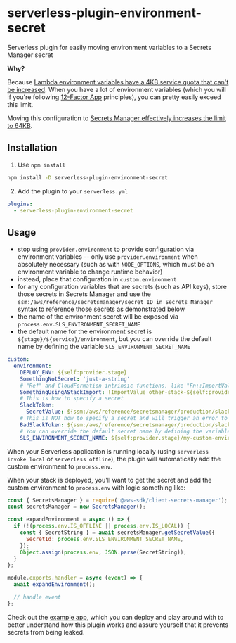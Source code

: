 # serverless-plugin-environment-secret

Serverless plugin for easily moving environment variables to a Secrets Manager secret

**Why?**

Because [Lambda environment variables have a 4KB service quota that can't be increased](https://repost.aws/knowledge-center/lambda-environment-variable-size). When you have a lot of environment variables (which you will if you're following [12-Factor App](https://12factor.net/config) principles), you can pretty easily exceed this limit.

Moving this configuration to [Secrets Manager effectively increases the limit to 64KB](https://docs.aws.amazon.com/secretsmanager/latest/userguide/reference_limits.html).

## Installation

1. Use `npm install`

```sh
npm install -D serverless-plugin-environment-secret
```

2. Add the plugin to your `serverless.yml`

```yaml
plugins:
  - serverless-plugin-environment-secret
```

## Usage

- stop using `provider.environment` to provide configuration via environment variables -- only use `provider.environment` when absolutely necessary (such as with `NODE_OPTIONS`, which must be an environment variable to change runtime behavior)
- instead, place that configuration in `custom.environment`
- for any configuration variables that are secrets (such as API keys), store those secrets in Secrets Manager and use the `ssm:/aws/reference/secretsmanager/secret_ID_in_Secrets_Manager` syntax to reference those secrets as demonstrated below
- the name of the environment secret will be exposed via `process.env.SLS_ENVIRONMENT_SECRET_NAME`
- the default name for the environment secret is `${stage}/${service}/environment`, but you can override the default name by defining the variable `SLS_ENVIRONMENT_SECRET_NAME`

```yaml
custom:
  environment:
    DEPLOY_ENV: ${self:provider.stage}
    SomethingNotSecret: 'just-a-string'
    # "Ref" and CloudFormation intrinsic functions, like "Fn::ImportValue" for stack imports, can be used
    SomethingUsingAStackImport: !ImportValue other-stack-${self:provider.stage}-export
    # This is how to specify a secret
    SlackToken:
      SecretValue: ${ssm:/aws/reference/secretsmanager/production/slack/accessToken}
    # This is NOT how to specify a secret and will trigger an error to prevent leaking the secret
    BadSlackToken: ${ssm:/aws/reference/secretsmanager/production/slack/accessToken}
    # You can override the default secret name by defining the variable SLS_ENVIRONMENT_SECRET_NAME
    SLS_ENVIRONMENT_SECRET_NAME: ${self:provider.stage}/my-custom-environment-secret-name
```

When your Serverless application is running locally (using `serverless invoke local` or `serverless offline`), the plugin will automatically add the custom environment to `process.env`.

When your stack is deployed, you'll want to get the secret and add the custom environment to `process.env` with logic something like:

```js
const { SecretsManager } = require('@aws-sdk/client-secrets-manager');
const secretsManager = new SecretsManager();

const expandEnvironment = async () => {
  if (!(process.env.IS_OFFLINE || process.env.IS_LOCAL)) {
    const { SecretString } = await secretsManager.getSecretValue({
      SecretId: process.env.SLS_ENVIRONMENT_SECRET_NAME,
    });
    Object.assign(process.env, JSON.parse(SecretString));
  }
};

module.exports.handler = async (event) => {
  await expandEnvironment();

  // handle event
};
```

Check out the [example app](./example/), which you can deploy and play around with to better understand how this plugin works and assure yourself that it prevents secrets from being leaked.
